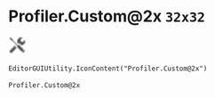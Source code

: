 # Profiler.Custom@2x `32x32`
<img src="/img/Profiler.Custom.png" width=32 height=32>

``` CSharp
EditorGUIUtility.IconContent("Profiler.Custom@2x")
```
```
Profiler.Custom@2x
```
